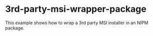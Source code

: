 # 3rd-party-msi-wrapper-package
 This example shows how to wrap a 3rd party MSI installer in an NIPM package.
